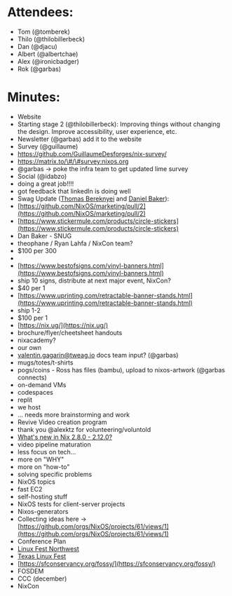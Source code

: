 # Attendees:
- Tom (@tomberek)
- Thilo (@thilobillerbeck)
- Dan (@djacu)
- Albert (@albertchae)
- Alex (@ironicbadger)
- Rok (@garbas)
# Minutes:
- Website
- Starting stage 2 (@thilobillerbeck): Improving things without changing the design. Improve accessibility, user experience, etc.
- Newsletter (@garbas) add it to the website
- Survey (@guillaume)
- https://github.com/GuillaumeDesforges/nix-survey/
- https://matrix.to/\#/\#survey:nixos.org
- @garbas \-\> poke the infra team to get updated lime survey
- Social (@idabzo)
- doing a great job\!\!\!\!
- got feedback that linkedIn is doing well
- Swag Update ([Thomas Bereknyei](mailto:tomberek@gmail.com) and [Daniel Baker](mailto:Daniel.N.Baker@gmail.com)):
- [https://github.com/NixOS/marketing/pull/2](https://github.com/NixOS/marketing/pull/2)
- [https://www.stickermule.com/products/circle-stickers](https://www.stickermule.com/products/circle-stickers)
- Dan Baker \- SNUG
- theophane / Ryan Lahfa / NixCon team?
- $100 per 300
-
- [https://www.bestofsigns.com/vinyl-banners.html](https://www.bestofsigns.com/vinyl-banners.html)
- ship 10 signs, distribute at next major event, NixCon?
- $40 per 1
- [https://www.uprinting.com/retractable-banner-stands.html](https://www.uprinting.com/retractable-banner-stands.html)
- ship 1-2
- $100 per 1
- [https://nix.ug/](https://nix.ug/)
- brochure/flyer/cheetsheet handouts
- nixacademy?
- our own
- [valentin.gagarin@tweag.io](mailto:valentin.gagarin@tweag.io) docs team input? (@garbas)
- mugs/totes/t-shirts
- pogs/coins \- Ross has files (bambu), upload to nixos-artwork (@garbas connects)
- on-demand VMs
- codespaces
- replit
- we host
- … needs more brainstorming and work
- Revive Video creation program
- thank you @alexktz for volunteering/voluntold
- [What's new in Nix 2.8.0 - 2.12.0?](https://www.youtube.com/watch?v=ypFLcMCSzNA)
- video pipeline maturation
- less focus on tech…
- more on "WHY"
- more on "how-to"
- solving specific problems
- NixOS topics
- fast EC2
- self-hosting stuff
- NixOS tests for client-server projects
- Nixos-generators
- Collecting ideas here \-\> [https://github.com/orgs/NixOS/projects/61/views/1](https://github.com/orgs/NixOS/projects/61/views/1)
- Conference Plan
- [Linux Fest Northwest](https://linuxfestnorthwest.org/)
- [Texas Linux Fest](https://2024.texaslinuxfest.org/)
- [https://sfconservancy.org/fossy/](https://sfconservancy.org/fossy/)
- FOSDEM
- CCC (december)
- NixCon
